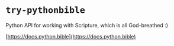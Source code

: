 # `try-pythonbible`

Python API for working with Scripture, which is all God-breathed :)

[https://docs.python.bible](https://docs.python.bible)

